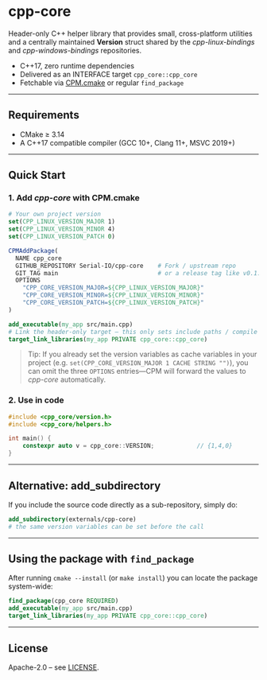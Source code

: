 # cpp-core

Header-only C++ helper library that provides small, cross-platform utilities and a centrally maintained **Version** struct shared by the *cpp-linux-bindings* and *cpp-windows-bindings* repositories.

* C++17, zero runtime dependencies
* Delivered as an INTERFACE target `cpp_core::cpp_core`
* Fetchable via [CPM.cmake](https://github.com/cpm-cmake/CPM.cmake) or regular `find_package`

---

## Requirements

* CMake ≥ 3.14
* A C++17 compatible compiler (GCC 10+, Clang 11+, MSVC 2019+)

---

## Quick Start

### 1. Add *cpp-core* with CPM.cmake

```cmake
# Your own project version
set(CPP_LINUX_VERSION_MAJOR 1)
set(CPP_LINUX_VERSION_MINOR 4)
set(CPP_LINUX_VERSION_PATCH 0)

CPMAddPackage(
  NAME cpp_core
  GITHUB_REPOSITORY Serial-IO/cpp-core    # Fork / upstream repo
  GIT_TAG main                            # or a release tag like v0.1.0
  OPTIONS
    "CPP_CORE_VERSION_MAJOR=${CPP_LINUX_VERSION_MAJOR}"
    "CPP_CORE_VERSION_MINOR=${CPP_LINUX_VERSION_MINOR}"
    "CPP_CORE_VERSION_PATCH=${CPP_LINUX_VERSION_PATCH}"
)

add_executable(my_app src/main.cpp)
# Link the header-only target – this only sets include paths / compile features
target_link_libraries(my_app PRIVATE cpp_core::cpp_core)
```

> Tip: If you already set the version variables as cache variables in your project (e.g. `set(CPP_CORE_VERSION_MAJOR 1 CACHE STRING "")`), you can omit the three `OPTIONS` entries—CPM will forward the values to *cpp-core* automatically.

### 2. Use in code

```cpp
#include <cpp_core/version.h>
#include <cpp_core/helpers.h>

int main() {
    constexpr auto v = cpp_core::VERSION;            // {1,4,0}
}
```

---

## Alternative: add_subdirectory

If you include the source code directly as a sub-repository, simply do:

```cmake
add_subdirectory(externals/cpp-core)
# the same version variables can be set before the call
```

---

## Using the package with `find_package`

After running `cmake --install` (or `make install`) you can locate the package system-wide:

```cmake
find_package(cpp_core REQUIRED)
add_executable(my_app src/main.cpp)
target_link_libraries(my_app PRIVATE cpp_core::cpp_core)
```

---

## License
Apache-2.0 – see [LICENSE](LICENSE).

